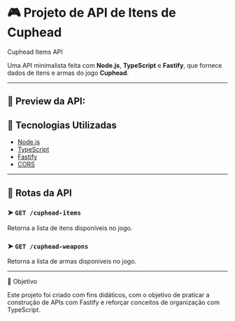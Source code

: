 # 🎮 Projeto de API de Itens de Cuphead

Cuphead Items API

Uma API minimalista feita com **Node.js**, **TypeScript** e **Fastify**, que fornece dados de itens e armas do jogo **Cuphead**.

---
## 📸 Preview da API:



## 🚀 Tecnologias Utilizadas

- [Node.js](https://nodejs.org/)
- [TypeScript](https://www.typescriptlang.org/)
- [Fastify](https://www.fastify.io/)
- [CORS](https://developer.mozilla.org/pt-BR/docs/Web/HTTP/CORS)

---

## 🔗 Rotas da API

### ➤ `GET /cuphead-items`
Retorna a lista de itens disponíveis no jogo.

### ➤ `GET /cuphead-weapons`
Retorna a lista de armas disponíveis no jogo.

---

🧠 Objetivo

Este projeto foi criado com fins didáticos, com o objetivo de praticar a construção de APIs com Fastify e reforçar conceitos de organização com TypeScript.
